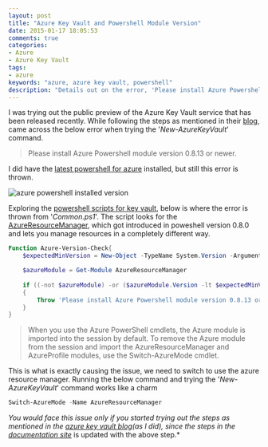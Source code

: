 ```yaml
---
layout: post
title: "Azure Key Vault and Powershell Module Version"
date: 2015-01-17 18:05:53 
comments: true
categories:
- Azure
- Azure Key Vault
tags: 
- azure
keywords: "azure, azure key vault, powershell"
description: "Details out on the error, 'Please install Azure Powershell module version 0.8.13 or newer.' when trying Azure Key vault."
---
```


I was trying out the public preview of the  Azure Key Vault service that has been released recently. While following the steps as mentioned in their [blog](http://blogs.technet.com/b/kv/archive/2015/01/08/azure-key-vault-making-the-cloud-safer.aspx), came across the below error when trying the '*New-AzureKeyVault*' command.

> Please install Azure Powershell module version 0.8.13 or newer.

I did have the [latest powershell for azure](http://azure.microsoft.com/en-us/documentation/articles/install-configure-powershell/#Install) installed, but still this error is thrown. 

<img class="center" alt="azure powershell installed version" src="/images/azure_powershell_installed.png" />

Exploring the [powershell scripts for key vault](http://msdn.microsoft.com/library/dn868052.aspx), below is where the error is thrown from '*Common.ps1*'. The script looks for the [AzureResourceManager](http://msdn.microsoft.com/en-us/library/dn654592.aspx), which got introduced in poweshell version 0.8.0 and lets you manage resources in a completely different way. 
``` powershell
Function Azure-Version-Check{
    $expectedMinVersion = New-Object -TypeName System.Version -ArgumentList "0.8.13"

    $azureModule = Get-Module AzureResourceManager
            
    if ((-not $azureModule) -or ($azureModule.Version -lt $expectedMinVersion))
    {
        Throw 'Please install Azure Powershell module version 0.8.13 or newer.'
    }    
}
```

> When you use the Azure PowerShell cmdlets, the Azure module is imported into the session by default. To remove the Azure module from the session and import the AzureResourceManager and AzureProfile modules, use the Switch-AzureMode cmdlet. 

This is what is exactly causing the issue, we need to switch to use the azure resource manager. Running the below command and trying the '*New-AzureKeyVault*' command works like a charm

``` powershell
Switch-AzureMode -Name AzureResourceManager
```

*You would face this issue only if you started trying out the steps as mentioned in the [azure key vault blog](http://blogs.technet.com/b/kv/archive/2015/01/09/azure-key-vault-step-by-step.aspx)(as I did), since the steps in the [documentation site](http://azure.microsoft.com/en-us/documentation/articles/key-vault-get-started/)* is updated with the above step.*  
